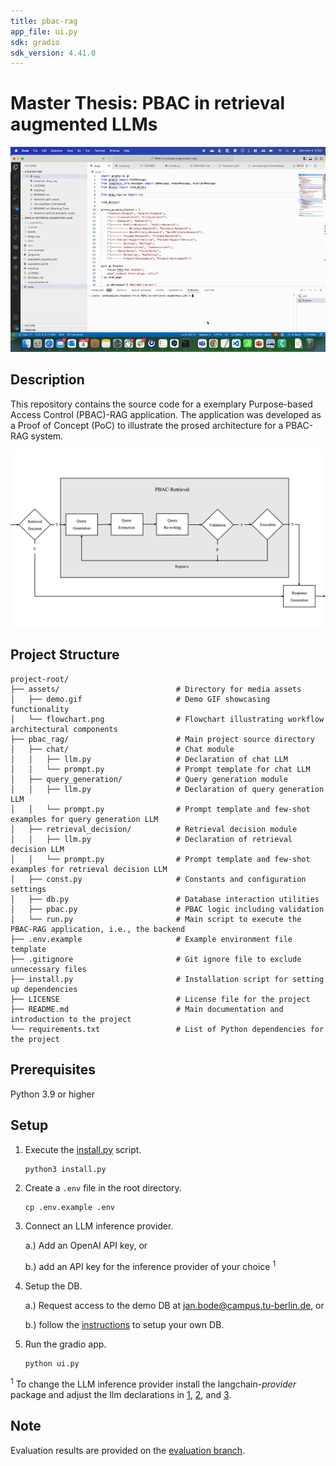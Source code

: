 ```yaml
---
title: pbac-rag
app_file: ui.py
sdk: gradio
sdk_version: 4.41.0
---
```

# Master Thesis: PBAC in retrieval augmented LLMs

![Demo Video](assets/demo.gif)

## Description
This repository contains the source code for a exemplary Purpose-based Access Control (PBAC)-RAG application. 
The application was developed as a Proof of Concept (PoC) to illustrate the prosed architecture for a PBAC-RAG system.  

![Flow Chart](assets/flowchart.png)


## Project Structure
```plaintext
project-root/
├── assets/                          # Directory for media assets
│   ├── demo.gif                     # Demo GIF showcasing functionality
│   └── flowchart.png                # Flowchart illustrating workflow architectural components
├── pbac_rag/                        # Main project source directory
│   ├── chat/                        # Chat module
│   │   ├── llm.py                   # Declaration of chat LLM
│   │   └── prompt.py                # Prompt template for chat LLM
│   ├── query_generation/            # Query generation module
│   │   ├── llm.py                   # Declaration of query generation LLM
│   │   └── prompt.py                # Prompt template and few-shot examples for query generation LLM 
│   ├── retrieval_decision/          # Retrieval decision module
│   │   ├── llm.py                   # Declaration of retrieval decision LLM
│   │   └── prompt.py                # Prompt template and few-shot examples for retrieval decision LLM
│   ├── const.py                     # Constants and configuration settings
│   ├── db.py                        # Database interaction utilities
│   ├── pbac.py                      # PBAC logic including validation
│   └── run.py                       # Main script to execute the PBAC-RAG application, i.e., the backend
├── .env.example                     # Example environment file template
├── .gitignore                       # Git ignore file to exclude unnecessary files
├── install.py                       # Installation script for setting up dependencies
├── LICENSE                          # License file for the project
├── README.md                        # Main documentation and introduction to the project
└── requirements.txt                 # List of Python dependencies for the project
```




## Prerequisites

Python 3.9 or higher

## Setup
1. Execute the [install.py](install.py) script.

    ```bash
    python3 install.py
    ```
2. Create a ```.env``` file in the root directory.

    ```
    cp .env.example .env
    ```

3. Connect an LLM inference provider.

    a.) Add an OpenAI API key, or

    b.) add an API key for the inference provider of your choice $^{1}$

4. Setup the DB.

    a.) Request access to the demo DB at [jan.bode@campus.tu-berlin.de](jan.bode@campus.tu-berlin.de), or

    b.) follow the [instructions](https://github.com/bodejan/california-imr-pii) to setup your own DB.

5. Run the gradio app.

    ```
    python ui.py
    ```

$^1$ To change the LLM inference provider install the langchain-*provider* package and adjust the llm declarations in [1](pbac_rag/query_generation/llm.py#78), [2](pbac_rag/retrieval_decision/llm.py#L62), and [3](pbac_rag/chat/llm.py#52).

## Note

Evaluation results are provided on the [evaluation branch](https://github.com/bodejan/pbac-rag/tree/evaluation).